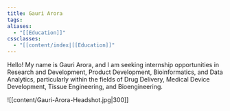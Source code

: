 ```yaml
---
title: Gauri Arora
tags: 
aliases:
  - "[[Education]]"
cssclasses:
  - "[[content/index|[[Education]]"
---
```


Hello! My name is Gauri Arora, and I am seeking internship opportunities in Research and Development, Product Development, Bioinformatics, and Data Analytics, particularly within the fields of Drug Delivery, Medical Device Development, Tissue Engineering, and Bioengineering.

![[content/Gauri-Arora-Headshot.jpg|300]]

